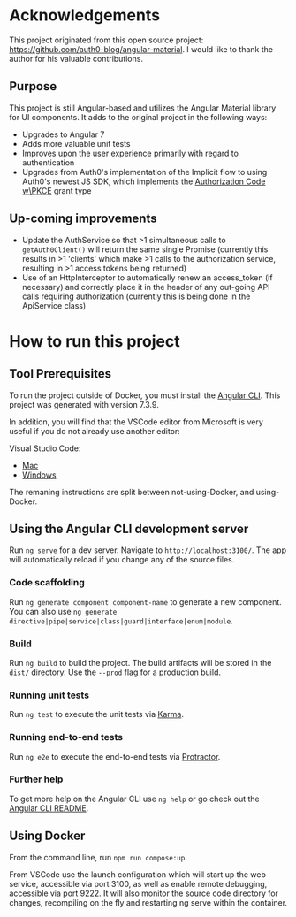 # Acknowledgements
This project originated from this open source project: https://github.com/auth0-blog/angular-material.  I would like to thank the author for his valuable contributions.

## Purpose
This project is still Angular-based and utilizes the Angular Material library for UI components.  It adds to the original project in the following ways:
* Upgrades to Angular 7
* Adds more valuable unit tests
* Improves upon the user experience primarily with regard to authentication
* Upgrades from Auth0's implementation of the Implicit flow to using Auth0's newest JS SDK, which implements the [Authorization Code w\PKCE](https://oauth.net/2/pkce/) grant type

## Up-coming improvements
* Update the AuthService so that >1 simultaneous calls to `getAuth0Client()` will return the same single Promise (currently this results in >1 'clients' which make >1 calls to the authorization service, resulting in >1 access tokens being returned)
* Use of an HttpInterceptor to automatically renew an access_token (if necessary) and correctly place it in the header of any out-going API calls requiring authorization (currently this is being done in the ApiService class)

# How to run this project

## Tool Prerequisites

To run the project outside of Docker, you must install the [Angular CLI](https://github.com/angular/angular-cli).  This project was generated with version 7.3.9.

In addition, you will find that the VSCode editor from Microsoft is very useful if you do not already use another editor:

Visual Studio Code:

   - [Mac](https://go.microsoft.com/fwlink/?LinkID=534106)
   - [Windows](https://go.microsoft.com/fwlink/?LinkID=534107)

The remaning instructions are split between not-using-Docker, and using-Docker.

## Using the Angular CLI development server

Run `ng serve` for a dev server. Navigate to `http://localhost:3100/`. The app will automatically reload if you change any of the source files.

### Code scaffolding

Run `ng generate component component-name` to generate a new component. You can also use `ng generate directive|pipe|service|class|guard|interface|enum|module`.

### Build

Run `ng build` to build the project. The build artifacts will be stored in the `dist/` directory. Use the `--prod` flag for a production build.

### Running unit tests

Run `ng test` to execute the unit tests via [Karma](https://karma-runner.github.io).

### Running end-to-end tests

Run `ng e2e` to execute the end-to-end tests via [Protractor](http://www.protractortest.org/).

### Further help

To get more help on the Angular CLI use `ng help` or go check out the [Angular CLI README](https://github.com/angular/angular-cli/blob/master/README.md).

## Using Docker

From the command line, run `npm run compose:up`.

From VSCode use the launch configuration which will start up the web service, accessible via port 3100, as well as enable remote debugging, accessible via port 9222. It will also monitor the source code directory for changes, recompiling on the fly and restarting ng serve within the container.